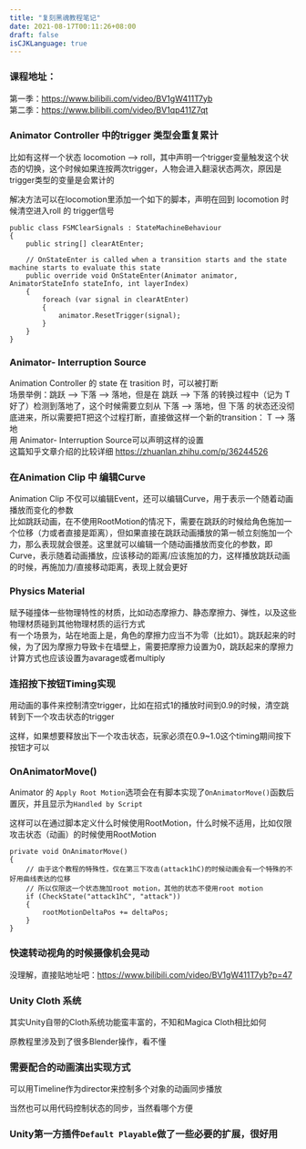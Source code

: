 ```yaml
---
title: "复刻黑魂教程笔记"
date: 2021-08-17T00:11:26+08:00
draft: false
isCJKLanguage: true
---
```


### 课程地址：  
第一季：https://www.bilibili.com/video/BV1gW411T7yb  
第二季：https://www.bilibili.com/video/BV1qp411Z7qt  



### Animator Controller 中的trigger 类型会重复累计

比如有这样一个状态 locomotion --> roll，其中声明一个trigger变量触发这个状态的切换，这个时候如果连按两次trigger，人物会进入翻滚状态两次，原因是trigger类型的变量是会累计的

解决方法可以在locomotion里添加一个如下的脚本，声明在回到 locomotion 时候清空进入roll 的 trigger信号

```
public class FSMClearSignals : StateMachineBehaviour
{
    public string[] clearAtEnter;

    // OnStateEnter is called when a transition starts and the state machine starts to evaluate this state
    public override void OnStateEnter(Animator animator, AnimatorStateInfo stateInfo, int layerIndex)
    {
        foreach (var signal in clearAtEnter)
        {
            animator.ResetTrigger(signal);
        }
    }
}
```



### Animator- Interruption Source

Animation Controller 的 state 在 trasition 时，可以被打断   
场景举例：跳跃 --> 下落 --> 落地，但是在 跳跃 --> 下落 的转换过程中（记为 T 好了）检测到落地了，这个时候需要立刻从 下落 --> 落地，但 下落 的状态还没彻底进来，所以需要把T把这个过程打断，直接做这样一个新的transition： T --> 落地  
用 Animator- Interruption Source可以声明这样的设置    
这篇知乎文章介绍的比较详细 https://zhuanlan.zhihu.com/p/36244526  


### 在Animation Clip 中 编辑Curve

Animation Clip 不仅可以编辑Event，还可以编辑Curve，用于表示一个随着动画播放而变化的参数  
比如跳跃动画，在不使用RootMotion的情况下，需要在跳跃的时候给角色施加一个位移（力或者直接是距离），但如果直接在跳跃动画播放的第一帧立刻施加一个力，那么表现就会很差。这里就可以编辑一个随动画播放而变化的参数，即Curve，表示随着动画播放，应该移动的距离/应该施加的力，这样播放跳跃动画的时候，再施加力/直接移动距离，表现上就会更好

### Physics Material
赋予碰撞体一些物理特性的材质，比如动态摩擦力、静态摩擦力、弹性，以及这些物理材质碰到其他物理材质的运行方式    
有一个场景为，站在地面上是，角色的摩擦力应当不为零（比如1）。跳跃起来的时候，为了因为摩擦力导致卡在墙壁上，需要把摩擦力设置为0，跳跃起来的摩擦力计算方式也应该设置为avarage或者multiply

### 连招按下按钮Timing实现

用动画的事件来控制清空trigger，比如在招式1的播放时间到0.9的时候，清空跳转到下一个攻击状态的trigger

这样，如果想要释放出下一个攻击状态，玩家必须在0.9~1.0这个timing期间按下按钮才可以

### OnAnimatorMove()

Animator 的 `Apply Root Motion`选项会在有脚本实现了`OnAnimatorMove()`函数后置灰，并且显示为`Handled by Script`  

这样可以在通过脚本定义什么时候使用RootMotion，什么时候不适用，比如仅限攻击状态（动画）的时候使用RootMotion

```
private void OnAnimatorMove()
{
    // 由于这个教程的特殊性，仅在第三下攻击(attack1hC)的时候动画会有一个特殊的不好用曲线表达的位移
    // 所以仅限这一个状态施加root motion，其他的状态不使用root motion
    if (CheckState("attack1hC", "attack"))
    {
        rootMotionDeltaPos += deltaPos;
    }
}
```

### 快速转动视角的时候摄像机会晃动

没理解，直接贴地址吧：https://www.bilibili.com/video/BV1gW411T7yb?p=47



### Unity Cloth 系统

其实Unity自带的Cloth系统功能蛮丰富的，不知和Magica Cloth相比如何

原教程里涉及到了很多Blender操作，看不懂



### 需要配合的动画演出实现方式

可以用Timeline作为director来控制多个对象的动画同步播放

当然也可以用代码控制状态的同步，当然看哪个方便



### Unity第一方插件`Default Playable`做了一些必要的扩展，很好用

